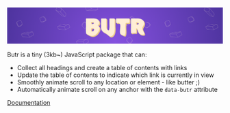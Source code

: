 ![Butr Logo](logo.png)

Butr is a tiny (3kb~) JavaScript package that can:

- Collect all headings and create a table of contents with links
- Update the table of contents to indicate which link is currently in view
- Smoothly animate scroll to any location or element - like butter ;)
- Automatically animate scroll on any anchor with the `data-butr` attribute

[Documentation](https://ufhealth.github.io/butr-site/)



